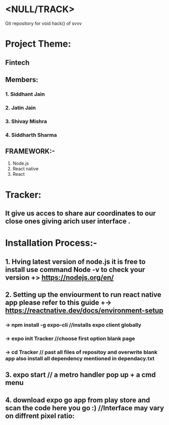 # <NULL/TRACK>
Git repository for void hack() of svvv

# Project Theme:

## Fintech

## Members:

### 1. Siddhant Jain

### 2. Jatin Jain

### 3. Shivay Mishra

### 4. Siddharth Sharma

##  FRAMEWORK:-

1. Node.js
2. React native
3. React

# Tracker:
## It give us acces to share aur coordinates to our close ones giving arich user interface .


# Installation Process:-
## 1. Hving latest version of node.js it is free to install use command Node -v to check your version +> https://nodejs.org/en/
## 2. Setting up the enviourment to run react native app  please refer to this guide +-> https://reactnative.dev/docs/environment-setup
### -> npm install -g expo-cli       //installs expo client globally
### -> expo init Tracker             //choose first option blank page
### -> cd Tracker                    // past all files of repositoy and overwrite blank app also install all dependency mentioned in dependacy.txt
## 3. expo start                     // a metro handler pop up +  a cmd menu
## 4. download expo go app from play store and scan the code here you go :)  //Interface may vary on diffrent pixel ratio:
